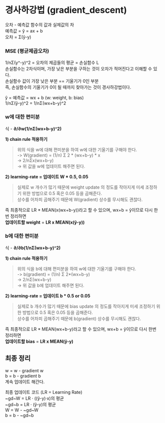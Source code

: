 # 경사하강법 (gradient_descent)
오차 - 예측값 함수의 값과 실제값의 차   
예측값 = ŷ = ax + b   
오차 = Σ(ŷ-y)   

### MSE (평균제곱오차)
1/nΣ(y^-y)^2 = 오차의 제곱들의 평균 = 손실함수 L   
손실함수는 2차식이며, 가장 낮은 부분을 구하는 것이 오차가 적어진다고 이해할 수 있다.   
손실함수 값이 가장 낮은 부분 == 기울기가 0인 부분   
즉, 손실함수의 기울기가 0이 될 때까지 찾아가는 것이 경사하강법이다.   

ŷ = 예측값 = wx + b (w: weight, b: bias)   
1/nΣ(ŷ-y)^2 = 1/nΣ(wx+b-y)^2   

### w에 대한 편미분
식 - **∂/∂w(1/nΣ(wx+b-y)^2)**   
   
**1) chain rule 적용하기**   
   > 위의 식을 w에 대해 편미분을 하여 w에 대한 기울기를 구해야 한다.      
   > -> W(gradient) = (1/n) Σ 2 * (wx+b-y) * x   
   > -> 2/nΣx(wx+b-y)   
   > -> 위 값을 w에 업데이트 해주면 된다.   

**2) learning-rate = 업데이트 W * 0.5, 0.05**   
   > 실제로 w 개수가 많기 때문에 weight update 의 정도를 작아지게 미세 조정하기 위한 방법으로 0.5 혹은 0.05 등을 곱해준다.   
   > 상수를 어차피 곱해주기 때문에 W(gradient) 상수를 무시해도 괜찮다.   

즉 최종적으로 LR * MEAN(x(wx+b-y))라고 할 수 있으며, wx+b = ŷ이므로 다시 한번 정리하면     
**업데이트할 weight** = **LR x MEAN(x(ŷ-y))** 

### b에 대한 편미분
식 - **∂/∂b(1/nΣ(wx+b-y)^2)**  
   
**1) chain rule 적용하기**   
   > 위의 식을 b에 대해 편미분을 하여 w에 대한 기울기를 구해야 한다.   
   > -> b(gradient) = (1/n) Σ 2*(wx+b-y)   
   > -> 2/nΣ(wx+b-y)   
   > -> 위 값을 b에 업데이트 해주면 된다.   

**2) learning-rate = 업데이트 b * 0.5 or 0.05**   
   > 실제로 b 개수가 많기 때문에 bias update 의 정도를 작아지게 미세 조정하기 위한 방법으로 0.5 혹은 0.05 등을 곱해준다.   
   > 상수를 어차피 곱해주기 때문에 b(gradient) 상수를 무시해도 괜찮다.   

즉 최종적으로 LR * MEAN(wx+b-y)라고 할 수 있으며, wx+b = ŷ이므로 다시 한번 정리하면   
**업데이트할 bias** = **LR x MEAN(ŷ-y)**

## 최종 정리
w = w - gradient w   
b = b - gradient b    
계속 업데이트 해간다.   

최종 업데이트 코드 (LR = Learning Rate)   
~gd~W =  LR · ((ŷ-y)·x)의 평균   
~gd~b =  LR · (ŷ-y)의 평균   
W = W - ~gd~W   
b = b - ~gd~b   